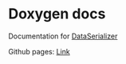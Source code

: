 # Doxygen docs
Documentation for [DataSerializer](https://github.com/ArtemIyX/DataSerializerUnreal)

Github pages: [Link](https://artemiyx.github.io/DataSerializerUnrealDoc/annotated.html)

